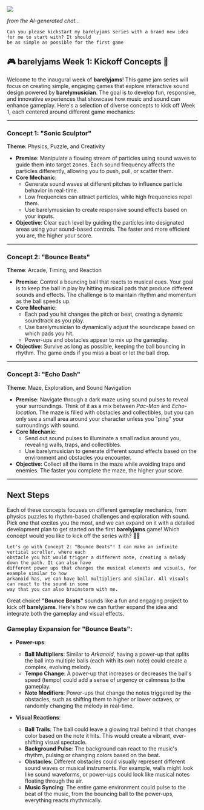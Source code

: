 ![](01_bounce_beats.png)

_from the AI-generated chat..._

```
Can you please kickstart my barelyjams series with a brand new idea for me to start with? It should
be as simple as possible for the first game
```

## 🎮 **barelyjams Week 1: Kickoff Concepts** 🎵

Welcome to the inaugural week of **barelyjams**! This game jam series will focus on creating simple,
engaging games that explore interactive sound design powered by **barelymusician**. The goal is to
develop fun, responsive, and innovative experiences that showcase how music and sound can enhance
gameplay. Here's a selection of diverse concepts to kick off Week 1, each centered around different
game mechanics:

---

### **Concept 1: "Sonic Sculptor"**
**Theme**: Physics, Puzzle, and Creativity

- **Premise**: Manipulate a flowing stream of particles using sound waves to guide them into target
zones. Each sound frequency affects the particles differently, allowing you to push, pull, or
scatter them.
- **Core Mechanic**:
  - Generate sound waves at different pitches to influence particle behavior in real-time.
  - Low frequencies can attract particles, while high frequencies repel them.
  - Use barelymusician to create responsive sound effects based on your inputs.
- **Objective**: Clear each level by guiding the particles into designated areas using your
sound-based controls. The faster and more efficient you are, the higher your score.

---

### **Concept 2: "Bounce Beats"**
**Theme**: Arcade, Timing, and Reaction

- **Premise**: Control a bouncing ball that reacts to musical cues. Your goal is to keep the ball in
play by hitting musical pads that produce different sounds and effects. The challenge is to maintain
rhythm and momentum as the ball speeds up.
- **Core Mechanic**:
  - Each pad you hit changes the pitch or beat, creating a dynamic soundtrack as you play.
  - Use barelymusician to dynamically adjust the soundscape based on which pads you hit.
  - Power-ups and obstacles appear to mix up the gameplay.
- **Objective**: Survive as long as possible, keeping the ball bouncing in rhythm. The game ends if
you miss a beat or let the ball drop.

---

### **Concept 3: "Echo Dash"**
**Theme**: Maze, Exploration, and Sound Navigation

- **Premise**: Navigate through a dark maze using sound pulses to reveal your surroundings. Think of
it as a mix between *Pac-Man* and *Echo-location*. The maze is filled with obstacles and
collectibles, but you can only see a small area around your character unless you "ping" your
surroundings with sound.
- **Core Mechanic**:
  - Send out sound pulses to illuminate a small radius around you, revealing walls, traps, and
  collectibles.
  - Use barelymusician to generate different sound effects based on the environment and obstacles
  you encounter.
- **Objective**: Collect all the items in the maze while avoiding traps and enemies. The faster you
complete the maze, the higher your score.

---

## **Next Steps**
Each of these concepts focuses on different gameplay mechanics, from physics puzzles to rhythm-based
challenges and exploration with sound. Pick one that excites you the most, and we can expand on it
with a detailed development plan to get started on the first **barelyjams** game! Which concept
would you like to kick off the series with? 🌟🎵

```
Let's go with Concept 2: "Bounce Beats"! I can make an infinite vertical scroller, where each
obstacle you hit would trigger a different note, creating a melody down the path. It can also have
different power ups that changes the musical elements and visuals, for example similar to how
arkanoid has, we can have ball multipliers and similar. All visuals can react to the sound in some
way that you can also brainstorm with me.
```

Great choice! **"Bounce Beats"** sounds like a fun and engaging project to kick off **barelyjams**.
Here's how we can further expand the idea and integrate both the gameplay and visual effects.

### **Gameplay Expansion for "Bounce Beats"**:
- **Power-ups**:
  - **Ball Multipliers**: Similar to *Arkanoid*, having a power-up that splits the ball into
  multiple balls (each with its own note) could create a complex, evolving melody.
  - **Tempo Change**: A power-up that increases or decreases the ball's speed (tempo) could add a
  sense of urgency or calmness to the gameplay.
  - **Note Modifiers**: Power-ups that change the notes triggered by the obstacles, such as shifting
  them to higher or lower octaves, or randomly changing the melody in real-time.

- **Visual Reactions**:
  - **Ball Trails**: The ball could leave a glowing trail behind it that changes color based on the
  note it hits. This would create a vibrant, ever-shifting visual spectacle.
  - **Background Pulse**: The background can react to the music's rhythm, pulsing or changing colors
  based on the beat.
  - **Obstacles**: Different obstacles could visually represent different sound waves or musical
  instruments. For example, walls might look like sound waveforms, or power-ups could look like
  musical notes floating through the air.
  - **Music Syncing**: The entire game environment could pulse to the beat of the music, from the
  bouncing ball to the power-ups, everything reacts rhythmically.
